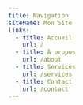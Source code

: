 ```yaml
---
title: Navigation
siteName: Mon Site
links:
  - title: Accueil
    url: /
  - title: À propos
    url: /about
  - title: Services
    url: /services
  - title: Contact
    url: /contact
---
```

